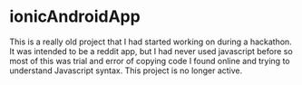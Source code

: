 # ionicAndroidApp

This is a really old project that I had started working on during a hackathon. It was intended to be a reddit app, but I had never used javascript before so most of this was trial and error of copying code I found online and trying to understand Javascript syntax. This project is no longer active.
